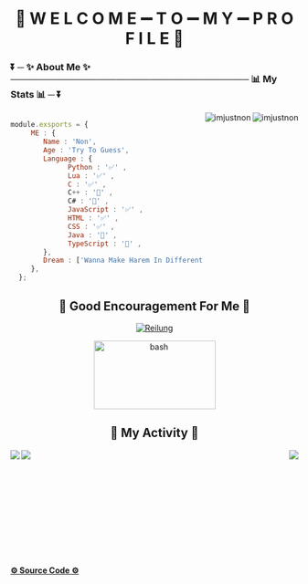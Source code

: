 <h1 align="center">👻 W E L C O M E ➖ T O ➖ M Y ➖ P R O F I L E 👻</h1>

<h3 align="left">⏬ ─ ✨ <strong>About Me</strong> ✨ ──────────────────────────────────── 📊 <strong>My Stats</strong> 📊 ─ ⏬</h3> 


<img align="right" src="https://github-readme-stats.vercel.app/api?username=ImJustNon&&show_icons=true&title_color=427bff&icon_color=bb2acf&text_color=000000&bg_color=FFFFFF" alt="imjustnon"/>
<img align="right" src="https://github-readme-streak-stats.herokuapp.com/?user=imjustnon&" alt="imjustnon"/> 

```js

module.exsports = {
     ME : {
        Name : 'Non',
        Age : 'Try To Guess',
        Language : {
              Python : '✅' ,
              Lua : '✅' ,
              C : '✅' ,
              C++ : '📙' ,
              C# : '📙' ,
              JavaScript : '✅' ,
              HTML : '✅' ,
              CSS : '✅' ,
              Java : '📙' ,
              TypeScript : '📙' ,
        },
        Dream : ['Wanna Make Harem In Different World'],
     },
  };
```


<h2 align="center">💖 Good Encouragement For Me 💖</h2>

<p align="center"> 
     <a href="https://www.youtube.com/channel/UCLNBff3KDEUxdfH_lkvyOKQ" target="_blank">
          <img src="https://cdn.discordapp.com/attachments/831877886680104971/972008353775632474/Lunggggggg.png" alt="Reilung"/>
     </a>
</p>   
<p align="center"> 
     <img src="https://cdn.discordapp.com/attachments/831877886680104971/972008604473360384/Screenshot_10.png" alt="bash" width="213" height="120"/> 
</p>    

<!-- 
<h2 align="center">📓 Languages And Tools 🔨<h2>

<p align="center"> 
  <a href="https://www.gnu.org/software/bash/" target="_blank"> 
     <img src="" alt="bash" width="40" height="40"/> 
  </a> 
</p> -->

<h2 align="center">🎨 <strong>My Activity</strong> 🎨</h2>

<img align="center" src="https://komarev.com/ghpvc/?username=imjustnon&label=Profile%20views&color=0e75b6&style=flat" />
<img align="left" src="https://github-readme-stats.vercel.app/api/top-langs?username=imjustnon&show_icons=true&locale=en&layout=compact" />
<img align="right" src="https://github-profile-trophy.vercel.app/?username=imjustnon&row=2&column=3" />

<br /> <br /> <br /> <br /> <br /> <br /> <br /> <br /> <br />

<h4>
  <a href="https://github.com/ImJustNon/ImJustNon" target="_blank">
    <strong>⚙ Source Code ⚙</strong>
  </a>
</h4>
  
<!--
Helpful Website For Make Your README.md : https://rahuldkjain.github.io/gh-profile-readme-generator/ 
-->


